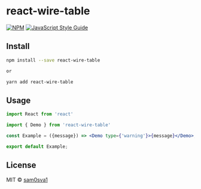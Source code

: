 # react-wire-table

> 

[![NPM](https://img.shields.io/npm/v/react-wire-table.svg)](https://www.npmjs.com/package/react-wire-table) [![JavaScript Style Guide](https://img.shields.io/badge/code_style-standard-brightgreen.svg)](https://standardjs.com)

## Install

```bash
npm install --save react-wire-table

or

yarn add react-wire-table
```

## Usage

```jsx
import React from 'react'

import { Demo } from 'react-wire-table'

const Example = ({message}) => <Demo type={'warning'}>{message}</Demo>;

export default Example;
```

## License

MIT © [sam0sva1](https://github.com/sam0sva1)
